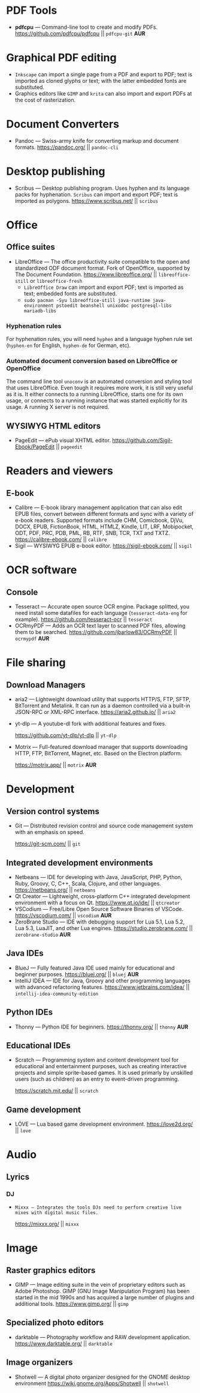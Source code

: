 # PDF Tools

- **pdfcpu** — Command-line tool to create and modify PDFs.
  <https://github.com/pdfcpu/pdfcpu> || `pdfcpu-git` **AUR**

# Graphical PDF editing

- `Inkscape` can import a single page from a PDF and export to PDF; text is imported as cloned glyphs or text; with the latter embedded fonts are substituted.
- Graphics editors like `GIMP` and `krita` can also import and export PDFs at the cost of rasterization.

# Document Converters

- Pandoc — Swiss-army knife for converting markup and document formats.
  <https://pandoc.org/> || `pandoc-cli`

# Desktop publishing

- Scribus — Desktop publishing program. Uses hyphen and its language packs for hyphenation.
  `Scribus` can import and export PDF; text is imported as polygons.
  https://www.scribus.net/ || `scribus`

# Office

## Office suites

- LibreOffice — The office productivity suite compatible to the open and standardized ODF document format. Fork of OpenOffice, supported by The Document Foundation.
  https://www.libreoffice.org/ || `libreoffice-still` or `libreoffice-fresh`
  - `LibreOffice Draw` can import and export PDF; text is imported as text; embedded fonts are substituted.
  - `sudo pacman -Syu libreoffice-still java-runtime java-environment pstoedit beanshell unixodbc postgresql-libs mariadb-libs`

### Hyphenation rules

For hyphenation rules, you will need `hyphen` and a language hyphen rule set (`hyphen-en` for English, `hyphen-de` for German, etc).

### Automated document conversion based on LibreOffice or OpenOffice

The command line tool `unoconv` is an automated conversion and styling tool that uses LibreOffice. Even tough it requires more work, it is still very useful as it is. It either connects to a running LibreOffice, starts one for its own usage, or connects to a running instance that was started explicitly for its usage. A running X server is not required.

## WYSIWYG HTML editors

- PageEdit — ePub visual XHTML editor.
  https://github.com/Sigil-Ebook/PageEdit || `pageedit`

# Readers and viewers

## E-book

- Calibre — E-book library management application that can also edit EPUB files, convert between different formats and sync with a variety of e-book readers. Supported formats include CHM, Comicbook, DjVu, DOCX, EPUB, FictionBook, HTML, HTMLZ, Kindle, LIT, LRF, Mobipocket, ODT, PDF, PRC, PDB, PML, RB, RTF, SNB, TCR, TXT and TXTZ.
  https://calibre-ebook.com/ || `calibre`
- Sigil — WYSIWYG EPUB e-book editor.
  https://sigil-ebook.com/ || `sigil`

# OCR software

## Console

- Tesseract — Accurate open source OCR engine. Package splitted, you need install some datafiles for each language (`tesseract-data-eng` for example).
  https://github.com/tesseract-ocr || `tesseract`
- OCRmyPDF — Adds an OCR text layer to scanned PDF files, allowing them to be searched.
  https://github.com/jbarlow83/OCRmyPDF || `ocrmypdf` **AUR**

# File sharing

## Download Managers

- aria2 — Lightweight download utility that supports HTTP/S, FTP, SFTP, BitTorrent and Metalink. It can run as a daemon controlled via a built-in JSON-RPC or XML-RPC interface.
  https://aria2.github.io/ || `aria2`
- yt-dlp — A youtube-dl fork with additional features and fixes.

  https://github.com/yt-dlp/yt-dlp || `yt-dlp`

- Motrix — Full-featured download manager that supports downloading HTTP, FTP, BitTorrent, Magnet, etc. Based on the Electron platform.

  https://motrix.app/ || `motrix` **AUR**

# Development

## Version control systems

- Git — Distributed revision control and source code management system with an emphasis on speed.

  https://git-scm.com/ || `git`

## Integrated development environments

- Netbeans — IDE for developing with Java, JavaScript, PHP, Python, Ruby, Groovy, C, C++, Scala, Clojure, and other languages.
  https://netbeans.org/ || `netbeans`
- Qt Creator — Lightweight, cross-platform C++ integrated development environment with a focus on Qt.
  https://www.qt.io/ide/ || `qtcreator`
- VSCodium — Free/Libre Open Source Software Binaries of VSCode.
  https://vscodium.com/ || `vscodium` **AUR**
- ZeroBrane Studio — IDE with debugging support for Lua 5.1, Lua 5.2, Lua 5.3, LuaJIT, and other Lua engines.
  https://studio.zerobrane.com/ || `zerobrane-studio` **AUR**

## Java IDEs

- BlueJ — Fully featured Java IDE used mainly for educational and beginner purposes.
  https://bluej.org/ || `bluej` **AUR**
- IntelliJ IDEA — IDE for Java, Groovy and other programming languages with advanced refactoring features.
  https://www.jetbrains.com/idea/ || `intellij-idea-community-edition`

## Python IDEs

- Thonny — Python IDE for beginners.
  https://thonny.org/ || `thonny` **AUR**

## Educational IDEs

- Scratch — Programming system and content development tool for educational and entertainment purposes, such as creating interactive projects and simple sprite-based games. It is used primarly by unskilled users (such as children) as an entry to event-driven programming.

  https://scratch.mit.edu/ || `scratch`

## Game development

- LÖVE — Lua based game development environment.
  https://love2d.org/ || `love`

# Audio

## Lyrics

### DJ

-     Mixxx — Integrates the tools DJs need to perform creative live mixes with digital music files.
  <https://mixxx.org/> || `mixxx`

# Image

## Raster graphics editors

- GIMP — Image editing suite in the vein of proprietary editors such as Adobe Photoshop. GIMP (GNU Image Manipulation Program) has been started in the mid 1990s and has acquired a large number of plugins and additional tools.
  <https://www.gimp.org/> || `gimp`

## Specialized photo editors

- darktable — Photography workflow and RAW development application.
  <https://www.darktable.org/> || `darktable`

## Image organizers

- Shotwell — A digital photo organizer designed for the GNOME desktop environment
  <https://wiki.gnome.org/Apps/Shotwell> || `shotwell`
